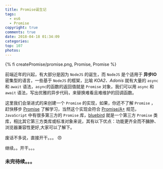 ```yaml
---
title: Promise诞生记
tags:
  - es6
  - Promise
copyright: true
comments: true
date: 2018-04-18 01:34:09
categories:
top: 107
photos:
---
```


{% fi createPromise/promise.png, Promise, Promise %}

前端近年的兴起，有大部分是因为 `NodeJS` 的诞生，而 `NodeJS` 是个适用于 **异步IO** 密集型的语言，一些基于 `NodeJS` 的框架，比喻 *KOA2、Adonis* 就有大量的 `async` 和 `await` 语法，`async`的函数的返回值就是 `Promise` 对象，我们可以用 `async` 和 `await` 语法，写出优雅的异步代码，来替换难看且难维护的回调函数。

这里我们会渐进式的来创建一个 `Promise` 的实现，如果，你还不了解 `Promise` ，赶快移步 [Promise](http://es6.ruanyifeng.com/#docs/promise) 了解学习，当然这个实现会符合 [Promise/A+](https://promisesaplus.com) 规范，`JavaScript` 中有很多第三方的 `Promise` 库，[bluebird](http://bluebirdjs.com/docs/getting-started.html) 就是一个第三方 `Promise` 类库，相比其它第三方类库或标准对象来说，其有以下优点：功能更齐全而不臃肿、浏览器兼容性更好,大家可以了解下。

<!-- more -->

废话不多说，直接开干。。。 😠

继续。。开干。。。
### 未完待续。。。